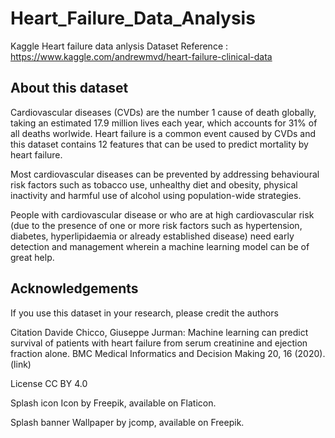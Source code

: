 # Heart_Failure_Data_Analysis
Kaggle Heart failure data anlysis
Dataset Reference : https://www.kaggle.com/andrewmvd/heart-failure-clinical-data
## About this dataset
Cardiovascular diseases (CVDs) are the number 1 cause of death globally, taking an estimated 17.9 million lives each year, which accounts for 31% of all deaths worlwide.
Heart failure is a common event caused by CVDs and this dataset contains 12 features that can be used to predict mortality by heart failure.

Most cardiovascular diseases can be prevented by addressing behavioural risk factors such as tobacco use, unhealthy diet and obesity, physical inactivity and harmful use of alcohol using population-wide strategies.

People with cardiovascular disease or who are at high cardiovascular risk (due to the presence of one or more risk factors such as hypertension, diabetes, hyperlipidaemia or already established disease) need early detection and management wherein a machine learning model can be of great help.

## Acknowledgements
If you use this dataset in your research, please credit the authors

Citation
Davide Chicco, Giuseppe Jurman: Machine learning can predict survival of patients with heart failure from serum creatinine and ejection fraction alone. BMC Medical Informatics and Decision Making 20, 16 (2020). (link)

License
CC BY 4.0

Splash icon
Icon by Freepik, available on Flaticon.

Splash banner
Wallpaper by jcomp, available on Freepik.
